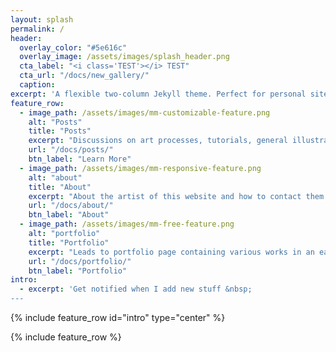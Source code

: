 ```yaml
---
layout: splash
permalink: /
header:
  overlay_color: "#5e616c"
  overlay_image: /assets/images/splash_header.png
  cta_label: "<i class='TEST'></i> TEST"
  cta_url: "/docs/new_gallery/"
  caption:
excerpt: 'A flexible two-column Jekyll theme. Perfect for personal sites, blogs, and portfolios hosted on GitHub or your own server.<br /> </small><br /><br /> {::nomarkdown}<iframe style="display: inline-block;" src="https://ghbtns.com/github-btn.html?user=mmistakes&repo=minimal-mistakes&type=star&count=true&size=large" frameborder="0" scrolling="0" width="160px" height="30px"></iframe> <iframe style="display: inline-block;" src="https://ghbtns.com/github-btn.html?user=mmistakes&repo=minimal-mistakes&type=fork&count=true&size=large" frameborder="0" scrolling="0" width="158px" height="30px"></iframe>{:/nomarkdown}'
feature_row:
  - image_path: /assets/images/mm-customizable-feature.png
    alt: "Posts"
    title: "Posts"
    excerpt: "Discussions on art processes, tutorials, general illustration subjects, and more."
    url: "/docs/posts/"
    btn_label: "Learn More"
  - image_path: /assets/images/mm-responsive-feature.png
    alt: "about"
    title: "About"
    excerpt: "About the artist of this website and how to contact them."
    url: "/docs/about/"
    btn_label: "About"
  - image_path: /assets/images/mm-free-feature.png
    alt: "portfolio"
    title: "Portfolio"
    excerpt: "Leads to portfolio page containing various works in an easily navigable manner."
    url: "/docs/portfolio/"
    btn_label: "Portfolio"
intro:
  - excerpt: 'Get notified when I add new stuff &nbsp;
---
```


{% include feature_row id="intro" type="center" %}

{% include feature_row %}
